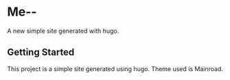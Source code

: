 # Me--

A new simple site generated with hugo.

## Getting Started

This project is a simple site generated using hugo. Theme used is Mainroad.


